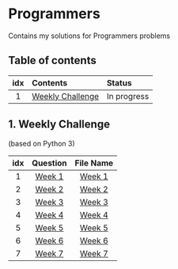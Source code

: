 # Programmers 
Contains my solutions for Programmers problems

## Table of contents
|idx | Contents 																		 | Status	   | 
|:--:|:--------------------------------------------------------------------|:------------|
|1   | [Weekly Challenge](#1-weekly-challenge) 						 | In progress |

## 1. Weekly Challenge
(based on Python 3)

| idx |Question|File Name|
|:---:|:------:|:-------:|
|  1  |[Week 1](https://programmers.co.kr/learn/courses/30/lessons/82612) | [Week 1](https://github.com/Myeongjung/Programmers/blob/main/Weekly%20Challenge/Week%201.py) |
|  2  |[Week 2](https://programmers.co.kr/learn/courses/30/lessons/83201) | [Week 2](https://github.com/Myeongjung/Programmers/blob/main/Weekly%20Challenge/Week%202.py) |
|  3  |[Week 3](https://programmers.co.kr/learn/courses/30/lessons/84021) | [Week 3](https://github.com/Myeongjung/Programmers/blob/main/Weekly%20Challenge/Week%203.py) |
|  4  |[Week 4](https://programmers.co.kr/learn/courses/30/lessons/84325) | [Week 4](https://github.com/Myeongjung/Programmers/blob/main/Weekly%20Challenge/Week%204.py) |
|  5  |[Week 5](https://programmers.co.kr/learn/courses/30/lessons/84512) | [Week 5](https://github.com/Myeongjung/Programmers/blob/main/Weekly%20Challenge/Week%205.py) |
|  6  |[Week 6](https://programmers.co.kr/learn/courses/30/lessons/85002) | [Week 6](https://github.com/Myeongjung/Programmers/blob/main/Weekly%20Challenge/Week%206.py) |
|  7  |[Week 7](https://programmers.co.kr/learn/courses/30/lessons/86048) | [Week 7](https://github.com/Myeongjung/Programmers/blob/main/Weekly%20Challenge/Week%207.py) |
